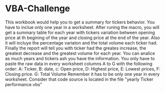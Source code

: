 # VBA-Challenge
This workbook would help you to get a summary for tickers behavior.
You have to inclue only one year in a worksheet.
After runing the macro, you will get a summary table for each year with tickers variation between opening price at th begining of the year and closing price at the end of the year.
Also it will incluye the percentage variaton and the total volume each ticker had. 
Finally the report will tell you with ticker had the greates increase, the greatest decrease and the greatest volume for each year. 
You can analice as much years and tickers ash you have the information. You only have to paste the raw data in every worksheet columns A to G with the following order:
  A: Ticker, B: date, c: Open price, D: Highest price, E: Lowest prices, F: Closing price. G: Total Volume
Remember it has to be only one year in every worksheet. 
Consider that code source is located in the file "yearly Ticker performance.vbs"

